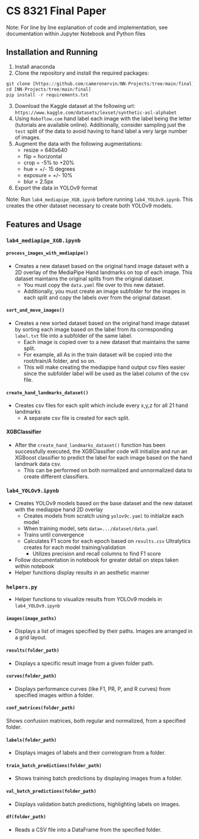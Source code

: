 # CS 8321 Final Paper
Note: For line by line explanation of code and implementation, see documentation within Jupyter Notebook and Python files
## Installation and Running
1. Install anaconda
2. Clone the repository and install the required packages:
```python
git clone [https://github.com/cameronervin/NN-Projects/tree/main/final]
cd [NN-Projects/tree/main/final]
pip install -r requirements.txt
```
3. Download the Kaggle dataset at the following url:
   `https://www.kaggle.com/datasets/lexset/synthetic-asl-alphabet`
4. Using `Roboflow.com` hand label each image with the label being the letter (tutorials are available online). Additionally, consider sampling just the `test` split of the data to avoid having to hand label a very large number of images.
5. Augment the data with the following augmentations:
   - resize	   =      640x640
   - flip	   =      horizontal
   - crop	   =      -5\% to +20\%
   - hue	      =      +/- 15 degrees
   - exposure	=      +/- 10\%
   - blur	   =      2.5px
6. Export the data in YOLOv9 format
   
Note: Run `lab4_mediapipe_XGB.ipynb` before running `lab4_YOLOv9.ipynb`. This creates the other dataset necessary to create both YOLOv9 models.

## Features and Usage
### `lab4_mediapipe_XGB.ipynb`
#### `process_images_with_mediapipe()`
   - Creates a new dataset based on the original hand image dataset with a 2D overlay of the MediaPipe Hand landmarks on top of each image. This dataset maintains the original splits from the original dataset.
      - You must copy the `data.yaml` file over to this new dataset.
      - Additionally, you must create an image subfolder for the images in each split and copy the labels over from the original dataset.
#### `sort_and_move_images()`
   - Creates a new sorted dataset based on the original hand image dataset by sorting each image based on the label from its corresponding `label.txt` file into a subfolder of the same label.
      - Each image is copied over to a new dataset that maintains the same split.
      - For example, all As in the train dataset will be copied into the root/train/A folder, and so on.
      - This will make creating the mediapipe hand output csv files easier since the subfolder label will be used as the label column of the csv file.
#### `create_hand_landmarks_dataset()`
   - Creates csv files for each split which include every x,y,z for all 21 hand landmarks
        - A separate csv file is created for each split.
#### XGBClassifier
   - After the `create_hand_landmarks_dataset()` function has been successfully executed, the XGBClassifier code will initialize and run an XGBoost classifier to predict the label for each image based on the hand landmark data csv.
        - This can be performed on both normalized and unnormalized data to create different classifiers.

### `lab4_YOLOv9.ipynb`
- Creates YOLOv9 models based on the base dataset and the new dataset with the mediapipe hand 2D overlay
     - Creates models from scratch using `yolov9c.yaml` to initialize each model
     - When training model, sets `data=.../dataset/data.yaml`
     - Trains until convergence
     - Calculates F1 score for each epoch based on `results.csv` Ultralytics creates for each model training/validation
          - Utilizes precision and recall columns to find F1 score
- Follow documentation in notebook for greater detail on steps taken within notebook
- Helper functions display results in an aesthetic manner

###  `helpers.py`
- Helper functions to visualize results from YOLOv9 models in `lab4_YOLOv9.ipynb`
#### `images(image_paths)`
- Displays a list of images specified by their paths. Images are arranged in a grid layout.
#### `results(folder_path)`
- Displays a specific result image from a given folder path.
#### `curves(folder_path)`
- Displays performance curves (like F1, PR, P, and R curves) from specified images within a folder.
#### `conf_matrices(folder_path)`
Shows confusion matrices, both regular and normalized, from a specified folder.
#### `labels(folder_path)` 
- Displays images of labels and their correlogram from a folder.
#### `train_batch_predictions(folder_path)`
- Shows training batch predictions by displaying images from a folder.
#### `val_batch_predictions(folder_path)` 
- Displays validation batch predictions, highlighting labels on images.
#### `df(folder_path)` 
- Reads a CSV file into a DataFrame from the specified folder.
